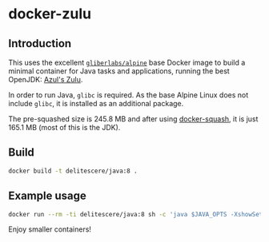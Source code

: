 # docker-zulu


## Introduction
This uses the excellent [`gliberlabs/alpine`](https://github.com/gliderlabs/docker-alpine) base Docker image to build a minimal container for Java tasks and applications, running the best OpenJDK: [Azul's Zulu](http://www.azulsystems.com/products/zulu).

In order to run Java, `glibc` is required. As the base Alpine Linux does not include `glibc`, it is installed as an additional package.

The pre-squashed size is 245.8 MB and after using [docker-squash](https://github.com/jwilder/docker-squash), it is just 165.1 MB (most of this is the JDK).

## Build

```sh
docker build -t delitescere/java:8 .
```

## Example usage

```sh
docker run --rm -ti delitescere/java:8 sh -c 'java $JAVA_OPTS -XshowSettings'
```

Enjoy smaller containers!
